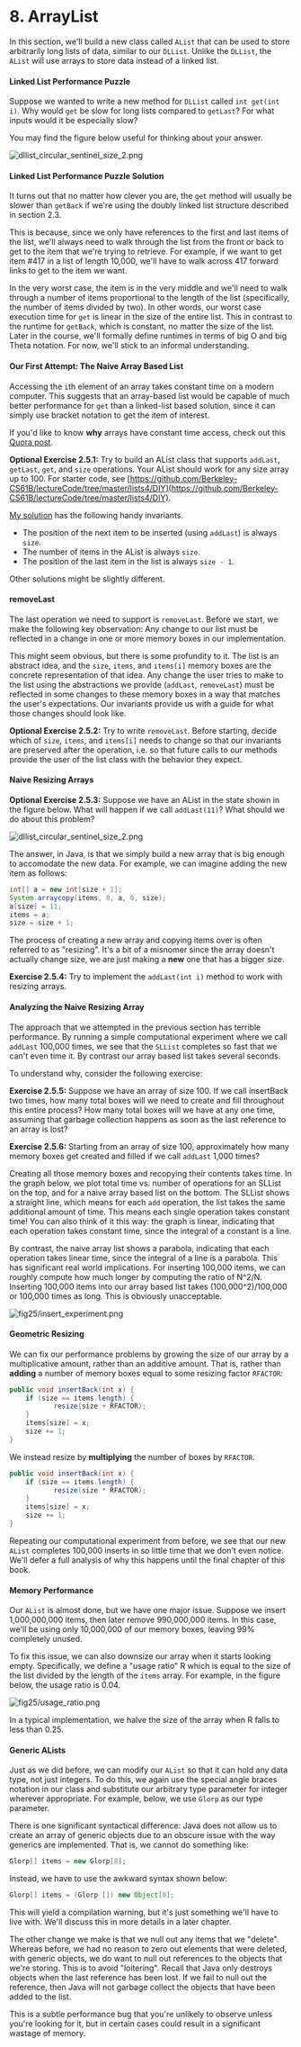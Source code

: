 # 8. ArrayList

In this section, we'll build a new class called `AList` that can be used to store arbitrarily long lists of data, similar to our `DLList`. Unlike the `DLList`, the `AList` will use arrays to store data instead of a linked list.

#### Linked List Performance Puzzle <a href="#linked-list-performance-puzzle" id="linked-list-performance-puzzle"></a>

Suppose we wanted to write a new method for `DLList` called `int get(int i)`. Why would `get` be slow for long lists compared to `getLast`? For what inputs would it be especially slow?

You may find the figure below useful for thinking about your answer.

![dllist\_circular\_sentinel\_size\_2.png](https://joshhug.gitbooks.io/hug61b/content/chap2/fig23/dllist\_circular\_sentinel\_size\_2.png)

#### Linked List Performance Puzzle Solution <a href="#linked-list-performance-puzzle-solution" id="linked-list-performance-puzzle-solution"></a>

It turns out that no matter how clever you are, the `get` method will usually be slower than `getBack` if we're using the doubly linked list structure described in section 2.3.

This is because, since we only have references to the first and last items of the list, we'll always need to walk through the list from the front or back to get to the item that we're trying to retrieve. For example, if we want to get item #417 in a list of length 10,000, we'll have to walk across 417 forward links to get to the item we want.

In the very worst case, the item is in the very middle and we'll need to walk through a number of items proportional to the length of the list (specifically, the number of items divided by two). In other words, our worst case execution time for `get` is linear in the size of the entire list. This in contrast to the runtime for `getBack`, which is constant, no matter the size of the list. Later in the course, we'll formally define runtimes in terms of big O and big Theta notation. For now, we'll stick to an informal understanding.

#### Our First Attempt: The Naive Array Based List <a href="#our-first-attempt-the-naive-array-based-list" id="our-first-attempt-the-naive-array-based-list"></a>

Accessing the `i`th element of an array takes constant time on a modern computer. This suggests that an array-based list would be capable of much better performance for `get` than a linked-list based solution, since it can simply use bracket notation to get the item of interest.

If you'd like to know **why** arrays have constant time access, check out this [Quora post](https://www.quora.com/Why-does-accessing-an-array-element-take-constant-time).

**Optional Exercise 2.5.1:** Try to build an AList class that supports `addLast`, `getLast`, `get`, and `size` operations. Your AList should work for any size array up to 100. For starter code, see [https://github.com/Berkeley-CS61B/lectureCode/tree/master/lists4/DIY](https://github.com/Berkeley-CS61B/lectureCode/tree/master/lists4/DIY).

[My solution](https://github.com/Berkeley-CS61B/lectureCode/tree/master/lists4/naive) has the following handy invariants.

* The position of the next item to be inserted (using `addLast`) is always `size`.
* The number of items in the AList is always `size`.
* The position of the last item in the list is always `size - 1`.

Other solutions might be slightly different.

#### removeLast <a href="#removelast" id="removelast"></a>

The last operation we need to support is `removeLast`. Before we start, we make the following key observation: Any change to our list must be reflected in a change in one or more memory boxes in our implementation.

This might seem obvious, but there is some profundity to it. The list is an abstract idea, and the `size`, `items`, and `items[i]` memory boxes are the concrete representation of that idea. Any change the user tries to make to the list using the abstractions we provide (`addLast`, `removeLast`) must be reflected in some changes to these memory boxes in a way that matches the user's expectations. Our invariants provide us with a guide for what those changes should look like.

**Optional Exercise 2.5.2:** Try to write `removeLast`. Before starting, decide which of `size`, `items`, and `items[i]` needs to change so that our invariants are preserved after the operation, i.e. so that future calls to our methods provide the user of the list class with the behavior they expect.

#### Naive Resizing Arrays <a href="#naive-resizing-arrays" id="naive-resizing-arrays"></a>

**Optional Exercise 2.5.3:** Suppose we have an AList in the state shown in the figure below. What will happen if we call `addLast(11)`? What should we do about this problem?

![dllist\_circular\_sentinel\_size\_2.png](https://joshhug.gitbooks.io/hug61b/content/chap2/fig25/full\_naive\_alist.png)

The answer, in Java, is that we simply build a new array that is big enough to accomodate the new data. For example, we can imagine adding the new item as follows:

```java
int[] a = new int[size + 1];
System.arraycopy(items, 0, a, 0, size);
a[size] = 11;
items = a;
size = size + 1;
```

The process of creating a new array and copying items over is often referred to as "resizing". It's a bit of a misnomer since the array doesn't actually change size, we are just making a **new** one that has a bigger size.

**Exercise 2.5.4:** Try to implement the `addLast(int i)` method to work with resizing arrays.

#### Analyzing the Naive Resizing Array <a href="#analyzing-the-naive-resizing-array" id="analyzing-the-naive-resizing-array"></a>

The approach that we attempted in the previous section has terrible performance. By running a simple computational experiment where we call `addLast` 100,000 times, we see that the `SLList` completes so fast that we can't even time it. By contrast our array based list takes several seconds.

To understand why, consider the following exercise:

**Exercise 2.5.5:** Suppose we have an array of size 100. If we call insertBack two times, how many total boxes will we need to create and fill throughout this entire process? How many total boxes will we have at any one time, assuming that garbage collection happens as soon as the last reference to an array is lost?

**Exercise 2.5.6:** Starting from an array of size 100, approximately how many memory boxes get created and filled if we call `addLast` 1,000 times?

Creating all those memory boxes and recopying their contents takes time. In the graph below, we plot total time vs. number of operations for an SLList on the top, and for a naive array based list on the bottom. The SLList shows a straight line, which means for each `add` operation, the list takes the same additional amount of time. This means each single operation takes constant time! You can also think of it this way: the graph is linear, indicating that each operation takes constant time, since the integral of a constant is a line.

By contrast, the naive array list shows a parabola, indicating that each operation takes linear time, since the integral of a line is a parabola. This has significant real world implications. For inserting 100,000 items, we can roughly compute how much longer by computing the ratio of N^2/N. Inserting 100,000 items into our array based list takes (100,000^2)/100,000 or 100,000 times as long. This is obviously unacceptable.

![fig25/insert\_experiment.png](https://joshhug.gitbooks.io/hug61b/content/chap2/fig25/insert\_experiment.png)

#### Geometric Resizing <a href="#geometric-resizing" id="geometric-resizing"></a>

We can fix our performance problems by growing the size of our array by a multiplicative amount, rather than an additive amount. That is, rather than **adding** a number of memory boxes equal to some resizing factor `RFACTOR`:

```java
public void insertBack(int x) {
    if (size == items.length) {
           resize(size + RFACTOR);
    }
    items[size] = x;
    size += 1;
}
```

We instead resize by **multiplying** the number of boxes by `RFACTOR`.

```java
public void insertBack(int x) {
    if (size == items.length) {
           resize(size * RFACTOR);
    }
    items[size] = x;
    size += 1;
}
```

Repeating our computational experiment from before, we see that our new `AList` completes 100,000 inserts in so little time that we don't even notice. We'll defer a full analysis of why this happens until the final chapter of this book.

#### Memory Performance <a href="#memory-performance" id="memory-performance"></a>

Our `AList` is almost done, but we have one major issue. Suppose we insert 1,000,000,000 items, then later remove 990,000,000 items. In this case, we'll be using only 10,000,000 of our memory boxes, leaving 99% completely unused.

To fix this issue, we can also downsize our array when it starts looking empty. Specifically, we define a "usage ratio" R which is equal to the size of the list divided by the length of the `items` array. For example, in the figure below, the usage ratio is 0.04.

![fig25/usage\_ratio.png](https://joshhug.gitbooks.io/hug61b/content/chap2/fig25/usage\_ratio.png)

In a typical implementation, we halve the size of the array when R falls to less than 0.25.

#### Generic ALists <a href="#generic-alists" id="generic-alists"></a>

Just as we did before, we can modify our `AList` so that it can hold any data type, not just integers. To do this, we again use the special angle braces notation in our class and substitute our arbitrary type parameter for integer wherever appropriate. For example, below, we use `Glorp` as our type parameter.

There is one significant syntactical difference: Java does not allow us to create an array of generic objects due to an obscure issue with the way generics are implemented. That is, we cannot do something like:

```java
Glorp[] items = new Glorp[8];
```

Instead, we have to use the awkward syntax shown below:

```java
Glorp[] items = (Glorp []) new Object[8];
```

This will yield a compilation warning, but it's just something we'll have to live with. We'll discuss this in more details in a later chapter.

The other change we make is that we null out any items that we "delete". Whereas before, we had no reason to zero out elements that were deleted, with generic objects, we do want to null out references to the objects that we're storing. This is to avoid "loitering". Recall that Java only destroys objects when the last reference has been lost. If we fail to null out the reference, then Java will not garbage collect the objects that have been added to the list.

This is a subtle performance bug that you're unlikely to observe unless you're looking for it, but in certain cases could result in a significant wastage of memory.
